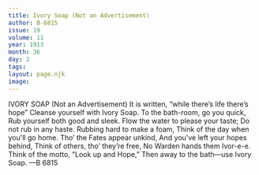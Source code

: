 ```yaml
---
title: Ivory Soap (Not an Advertisement)
author: B-6815
issue: 19
volume: 11
year: 1913
month: 36
day: 2
tags:
layout: page.njk
image:
---
```

IVORY SOAP   (Not an Advertisement)   It is written, “while there’s life there’s hope” Cleanse yourself with Ivory Soap.    To the bath-room, go you quick, Rub yourself both good and sleek. Flow the water to please your taste; Do not rub in any haste. Rubbing hard to make a foam, Think of the day when you'll go home. Tho’ the Fates appear unkind, And you've left your hopes behind, Think of others, tho’ they’re free, No Warden hands them Ivor-e-e. Think of the motto, “Look up and Hope,” Then away to the bath—use Ivory Soap. —B 6815 




